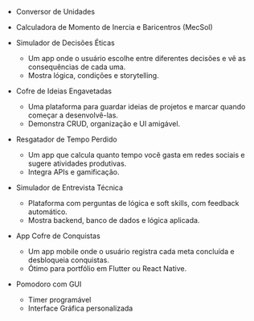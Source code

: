 - Conversor de Unidades

- Calculadora de Momento de Inercia e Baricentros (MecSol)

- Simulador de Decisões Éticas
    - Um app onde o usuário escolhe entre diferentes decisões e vê as consequências de cada uma.
    - Mostra lógica, condições e storytelling.

- Cofre de Ideias Engavetadas
    - Uma plataforma para guardar ideias de projetos e marcar quando começar a desenvolvê-las.
    - Demonstra CRUD, organização e UI amigável.

- Resgatador de Tempo Perdido
    - Um app que calcula quanto tempo você gasta em redes sociais e sugere atividades produtivas.
    - Integra APIs e gamificação.

- Simulador de Entrevista Técnica
    - Plataforma com perguntas de lógica e soft skills, com feedback automático.
    - Mostra backend, banco de dados e lógica aplicada.

- App Cofre de Conquistas
    - Um app mobile onde o usuário registra cada meta concluída e desbloqueia conquistas.
    - Ótimo para portfólio em Flutter ou React Native.

- Pomodoro com GUI
    - Timer programável
    - Interface Gráfica personalizada